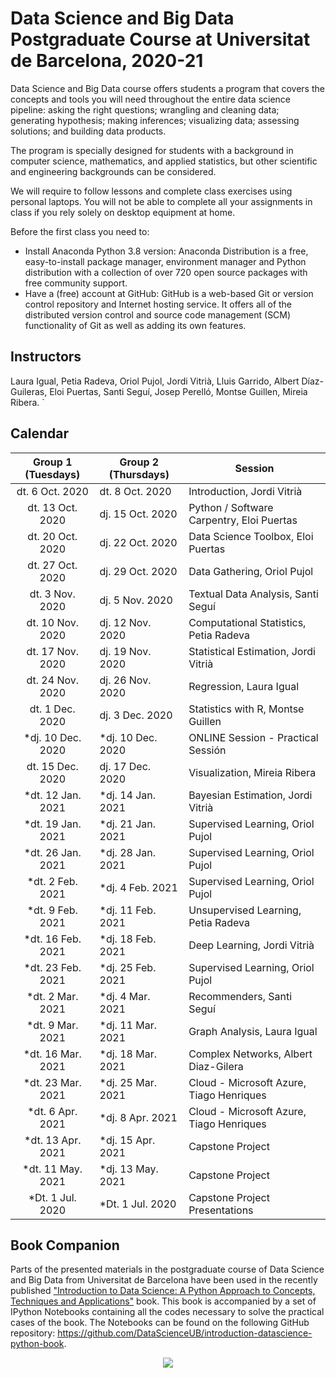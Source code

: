 # Data Science and Big Data Postgraduate Course at Universitat de Barcelona, 2020-21

Data Science and Big Data
course offers students a program that covers the concepts and tools you will need throughout the entire data science pipeline: asking the right questions; wrangling and cleaning data; generating hypothesis; making inferences; visualizing data; assessing solutions; and building data products.

The program is specially designed for students with a background in computer science, mathematics, and applied statistics, but other scientific and engineering backgrounds can be considered.

We will require to follow lessons and complete class exercises using personal laptops. You will not be able to complete all your assignments in class if you rely solely on desktop equipment at home.

Before the first class you need to:

+ Install Anaconda Python 3.8 version: Anaconda Distribution is a free, easy-to-install package manager, environment manager and Python distribution with a collection of over 720 open source packages with free community support.
+ Have a (free) account at GitHub: GitHub is a web-based Git or version control repository and Internet hosting service. It offers all of the distributed version control and source code management (SCM) functionality of Git as well as adding its own features.

## Instructors

Laura Igual, Petia Radeva, Oriol Pujol, Jordi Vitrià, Lluis Garrido, Albert Díaz-Guileras, Eloi Puertas, Santi Seguí, Josep Perelló, Montse Guillen, Mireia Ribera.
`
<!--
## Collaborations

<p align="center"> 
<img src="images/collab.png">
</p>
-->
## Calendar
<!--Google Calendar Link:
https://calendar.google.com/calendar/embed?src=q30tlenjjfgor26u47hs3ugf28%40group.calendar.google.com&ctz=Europe%2FMadrid-->

| Group 1 (Tuesdays) | Group 2 (Thursdays)     | Session           | 
| :-------------: | ------------- |  ------ | 
| dt. 6 Oct. 2020   | dt. 8 Oct. 2020   |  Introduction, Jordi Vitrià |  
| dt. 13 Oct. 2020	| dj. 15 Oct. 2020	|  Python / Software Carpentry, Eloi Puertas | 
| dt. 20 Oct. 2020	| dj. 22 Oct. 2020	|  Data Science Toolbox, Eloi Puertas |
| dt. 27 Oct. 2020	| dj. 29 Oct. 2020	|  Data Gathering, Oriol Pujol| 
| dt. 3 Nov. 2020	  | dj. 5 Nov. 2020	  |  Textual Data Analysis, Santi Seguí |
| dt. 10 Nov. 2020	| dj. 12 Nov. 2020	|  Computational Statistics, Petia Radeva |
| dt. 17 Nov. 2020	| dj. 19 Nov. 2020	|  Statistical Estimation, Jordi Vitrià |
| dt. 24 Nov. 2020	| dj. 26 Nov. 2020	|  Regression, Laura Igual | 
| dt. 1 Dec. 2020	  | dj. 3 Dec. 2020	  |  Statistics with R, Montse Guillen | 
| *dj. 10 Dec. 2020	|  *dj. 10 Dec. 2020	|  ONLINE Session - Practical Sessión | 
| dt. 15 Dec. 2020	| dj. 17 Dec. 2020	|  Visualization, Mireia Ribera |
| *dt. 12 Jan. 2021	| *dj. 14 Jan. 2021	|  Bayesian Estimation, Jordi Vitrià |
| *dt. 19 Jan. 2021	| *dj. 21 Jan. 2021	|  Supervised Learning, Oriol Pujol |
| *dt. 26 Jan. 2021	| *dj. 28 Jan. 2021	|  Supervised Learning, Oriol Pujol |
| *dt. 2  Feb. 2021	| *dj. 4 Feb. 2021	  |  Supervised Learning, Oriol Pujol |
| *dt. 9  Feb. 2021	| *dj. 11 Feb. 2021	|  Unsupervised Learning, Petia Radeva | 
| *dt. 16  Feb. 2021	| *dj. 18 Feb. 2021	|  Deep Learning, Jordi Vitrià | 
| *dt. 23  Feb. 2021	| *dj. 25 Feb. 2021	|  Supervised Learning, Oriol Pujol |
| *dt. 2  Mar. 2021	| *dj. 4 Mar. 2021	  |  Recommenders, Santi Seguí  |
| *dt. 9  Mar. 2021	| *dj. 11 Mar. 2021	|  Graph Analysis, Laura Igual |
| *dt. 16  Mar. 2021	| *dj. 18 Mar. 2021	|  Complex Networks, Albert Diaz-Gilera |
| *dt. 23  Mar. 2021	| *dj. 25 Mar. 2021	|  Cloud - Microsoft Azure, Tiago Henriques  |
| *dt. 6  Apr. 2021	| *dj. 8 Apr. 2021	  |  Cloud - Microsoft Azure, Tiago Henriques  |
| *dt. 13  Apr. 2021	| *dj. 15 Apr. 2021	| Capstone Project|
| *dt. 11  May. 2021	| *dj. 13 May. 2021	| Capstone Project|
| *Dt. 1  Jul. 2020	| *Dt. 1  Jul. 2020 | Capstone Project Presentations |





<!--| dt. 26 Mar. 2020	| Algorithmic Discrimination, Carlos Castillo |-->




## Book Companion

Parts of the presented materials in the postgraduate course of Data Science and Big Data from Universitat de Barcelona have been used in the recently published ["Introduction to Data Science: A Python Approach to Concepts, Techniques and Applications"](http://www.springer.com/gp/book/9783319500164) book. This book is accompanied by a set of IPython Notebooks containing all the codes necessary to solve the practical cases of the book. The Notebooks can be found on the following GitHub repository: https://github.com/DataScienceUB/introduction-datascience-python-book. 

<p align="center"> 
<img src="images/llibre.jpg">
</p>


<!--## Machine learning exercise (Kaggle InClass competition) link
https://www.kaggle.com/t/f2a72ca3ecd34b9d9c638062f230f30c-->

